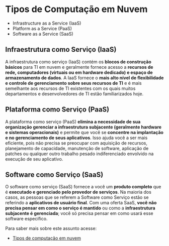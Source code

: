 # Tipos de Computação em Nuvem

* Infrastructure as a Service (IaaS)
* Platform as a Service (PaaS)
* Software as a Service (SaaS)

## Infraestrutura como Serviço (IaaS)

A infraestrutura como serviço (IaaS) contém os **blocos de construção básicos** para TI em nuvem e geralmente fornece acesso a **recursos de rede, computadores (virtuais ou em hardware dedicado) e espaço de armazenamento de dados**. A IaaS fornece o **mais alto nível de flexibilidade e controle de gerenciamento sobre seus recursos de TI** e é mais semelhante aos recursos de TI existentes com os quais muitos departamentos e desenvolvedores de TI estão familiarizados hoje.

## Plataforma como Serviço (PaaS)

A plataforma como serviço (PaaS) **elimina a necessidade de sua organização gerenciar a infraestrutura subjacente (geralmente hardware e sistemas operacionais)** e permite que você se **concentre na implantação e no gerenciamento de seus aplicativos**. Isso ajuda você a ser mais eficiente, pois não precisa se preocupar com aquisição de recursos, planejamento de capacidade, manutenção de software, aplicação de patches ou qualquer outro trabalho pesado indiferenciado envolvido na execução de seu aplicativo.


## Software como Serviço (SaaS)

O software como serviço (SaaS) fornece a você um **produto completo** que é **executado e gerenciado pelo provedor de serviços**. Na maioria dos casos, as pessoas que se referem a Software como Serviço estão se referindo a **aplicativos de usuário final**. Com uma oferta SaaS, **você não precisa pensar em como o serviço é mantido** ou como a **infraestrutura subjacente é gerenciada**; você só precisa pensar em como usará esse software específico.

    
Para saber mais sobre este assunto acesse: 
    
* [Tipos de computação em nuvem](https://docs.aws.amazon.com/whitepapers/latest/aws-overview/types-of-cloud-computing.html)